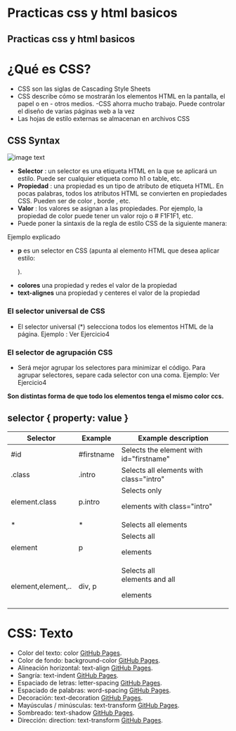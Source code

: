 

# Practicas css y html basicos


## Practicas css y html basicos

# ¿Qué es CSS?
- CSS son las siglas de Cascading Style Sheets
- CSS describe cómo se mostrarán los elementos HTML en la pantalla, el papel o en - otros medios.
-CSS ahorra mucho trabajo. Puede controlar el diseño de varias páginas web a la vez
- Las hojas de estilo externas se almacenan en archivos CSS

## CSS Syntax
![image text](https://www.w3schools.com/css/img_selector.gif)

- **Selector** : un selector es una etiqueta HTML en la que se aplicará un estilo. Puede ser cualquier etiqueta como h1 o table, etc.
- **Propiedad** : una propiedad es un tipo de atributo de etiqueta HTML. En pocas palabras, todos los atributos HTML se convierten en propiedades CSS. Pueden ser de color , borde , etc.
- **Valor** : los valores se asignan a las propiedades. Por ejemplo, la propiedad de color puede tener un valor rojo o # F1F1F1, etc.
- Puede poner la sintaxis de la regla de estilo CSS de la siguiente manera:

Ejemplo explicado
- **p** es un selector en CSS (apunta al elemento HTML que desea aplicar estilo: <p>).
- **colores** una propiedad y redes el valor de la propiedad
- **text-alignes** una propiedad y centeres el valor de la propiedad

### El selector universal de CSS
- El selector universal (*) selecciona todos los elementos HTML de la página.
Ejemplo : Ver Ejercicio4 

### El selector de agrupación CSS
- Será mejor agrupar los selectores para minimizar el código.
Para agrupar selectores, separe cada selector con una coma.
Ejemplo: Ver Ejercicio4

**Son distintas forma de que todo los elementos tenga el mismo color ccs.**

## selector { property: value }
| Selector | Example | Example description |
| --- | --- | --- |
| #id  | #firstname  | Selects the element with id="firstname"  |
| .class  | .intro  | Selects all elements with class="intro"  |
| element.class | p.intro  | Selects only <p> elements with class="intro"  |
| * | *  |Selects all elements  |
| element | p | Selects all <p> elements  |
| element,element,.. | div, p  | Selects all <div> elements and all <p> elements  |

# CSS: Texto
- Color del texto: color  [GitHub Pages](https://github.com/Jesus-Angel-VS/mis_practicas_web/blob/css/css/claseCSS/Texto/Colortexto.html).
- Color de fondo: background-color [GitHub Pages](https://github.com/Jesus-Angel-VS/mis_practicas_web/blob/css/css/claseCSS/Texto/Colordefondo.html).
- Alineación horizontal: text-align [GitHub Pages](https://github.com/Jesus-Angel-VS/mis_practicas_web/blob/css/css/claseCSS/Texto/Alineacionhorizontal.html).
- Sangría: text-indent [GitHub Pages](https://github.com/Jesus-Angel-VS/mis_practicas_web/blob/css/css/claseCSS/Texto/Sangria.html).
- Espaciado de letras: letter-spacing [GitHub Pages](https://github.com/Jesus-Angel-VS/mis_practicas_web/blob/css/css/claseCSS/Texto/Espaciadoletras.html).
- Espaciado de palabras: word-spacing  [GitHub Pages](https://github.com/Jesus-Angel-VS/mis_practicas_web/blob/css/css/claseCSS/Texto/Espaciadopalabras.html).
- Decoración: text-decoration [GitHub Pages](https://github.com/Jesus-Angel-VS/mis_practicas_web/blob/css/css/claseCSS/Texto/Decoracion.html).
- Mayúsculas / minúsculas: text-transform [GitHub Pages](https://github.com/Jesus-Angel-VS/mis_practicas_web/blob/css/css/claseCSS/Texto/Mayusculasminusculas.html).
- Sombreado: text-shadow [GitHub Pages](https://github.com/Jesus-Angel-VS/mis_practicas_web/blob/css/css/claseCSS/Texto/Sombreado.html).
- Dirección: direction: text-transform [GitHub Pages](https://github.com/Jesus-Angel-VS/mis_practicas_web/blob/css/css/claseCSS/Texto/Direccion.html).